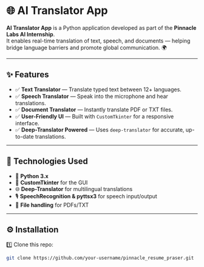 # 🌐 AI Translator App

**AI Translator App** is a Python application developed as part of the **Pinnacle Labs AI Internship**.  
It enables real-time translation of text, speech, and documents — helping bridge language barriers and promote global communication. 🌍

---

## ✨ Features
- ✅ **Text Translator** — Translate typed text between 12+ languages.
- ✅ **Speech Translator** — Speak into the microphone and hear translations.
- ✅ **Document Translator** — Instantly translate PDF or TXT files.
- ✅ **User-Friendly UI** — Built with `CustomTkinter` for a responsive interface.
- ✅ **Deep-Translator Powered** — Uses `deep-translator` for accurate, up-to-date translations.

---

## 🧠 Technologies Used
- 🐍 **Python 3.x**
- 🎨 **CustomTkinter** for the GUI
- 🌐 **Deep-Translator** for multilingual translations
- 🎙️ **SpeechRecognition & pyttsx3** for speech input/output
- 📄 **File handling** for PDFs/TXT

---

## ⚙️ Installation
1️⃣ Clone this repo:
```bash
git clone https://github.com/your-username/pinnacle_resume_praser.git
